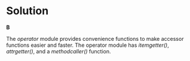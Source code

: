 # Solution

**B**

The *operator* module provides convenience functions to make accessor functions easier and faster. The operator module has *itemgetter()*, *attrgetter()*, and a *methodcaller()* function.
